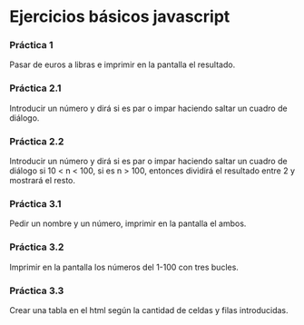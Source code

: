 # Ejercicios básicos javascript

### Práctica 1
Pasar de euros a libras e imprimir en la pantalla el resultado.

### Práctica 2.1
Introducir un número y dirá si es par o impar haciendo saltar un cuadro de diálogo. 

### Práctica 2.2
Introducir un número y dirá si es par o impar haciendo saltar un cuadro de diálogo si 10 < n < 100, si es n > 100, entonces dividirá el resultado entre 2 y mostrará el resto.

### Práctica 3.1
Pedir un nombre y un número, imprimir en la pantalla el ambos. 

### Práctica 3.2
Imprimir en la pantalla los números del 1-100 con tres bucles.

### Práctica 3.3
Crear una tabla en el html según la cantidad de celdas y filas introducidas.
